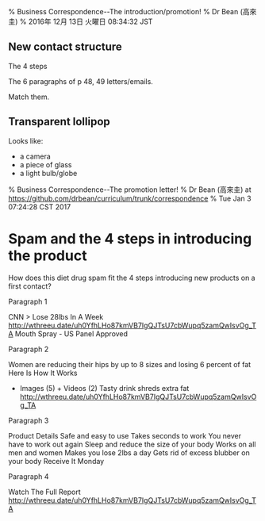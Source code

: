 % Business Correspondence--The introduction/promotion!
% Dr Bean (高來圭)
% 2016年 12月 13日 火曜日 08:34:32 JST

## New contact structure

The 4 steps

The 6 paragraphs of p 48, 49 letters/emails.

Match them.

## Transparent lollipop

Looks like:

- a camera
- a piece of glass
- a light bulb/globe

% Business Correspondence--The promotion letter!
% Dr Bean (高來圭) at https://github.com/drbean/curriculum/trunk/correspondence
% Tue Jan  3 07:24:28 CST 2017


# Spam and the 4 steps in introducing the product

How does this diet drug spam fit the 4 steps introducing new products on a first contact?

Paragraph 1

CNN > Lose 28lbs In A Week
http://wthreeu.date/uh0YfhLHo87kmVB7IgQJTsU7cbWupq5zamQwIsvOg_TA
Mouth Spray - US Panel Approved

Paragraph 2

Women are reducing their hips by up to 8 sizes and losing 6 percent of fat
Here Is How It Works
+ Images (5)    + Videos (2)
Tasty drink shreds extra fat
http://wthreeu.date/uh0YfhLHo87kmVB7IgQJTsU7cbWupq5zamQwIsvOg_TA

Paragraph 3

Product Details
    Safe and easy to use
    Takes seconds to work
    You never have to work out again
    Sleep and reduce the size of your body
    Works on all men and women
    Makes you lose 2lbs a day
    Gets rid of excess blubber on your body
    Receive It Monday

Paragraph 4

Watch The Full Report
http://wthreeu.date/uh0YfhLHo87kmVB7IgQJTsU7cbWupq5zamQwIsvOg_TA

